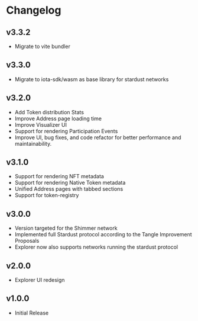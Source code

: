 # Changelog

## v3.3.2

- Migrate to vite bundler

## v3.3.0

- Migrate to iota-sdk/wasm as base library for stardust networks

## v3.2.0

- Add Token distribution Stats
- Improve Address page loading time
- Improve Visualizer UI
- Support for rendering Participation Events
- Improve UI, bug fixes, and code refactor for better performance and maintainability.

## v3.1.0

- Support for rendering NFT metadata
- Support for rendering Native Token metadata
- Unified Address pages with tabbed sections
- Support for token-registry

## v3.0.0

- Version targeted for the Shimmer network
- Implemented full Stardust protocol according to the Tangle Improvement Proposals
- Explorer now also supports networks running the stardust protocol

## v2.0.0

- Explorer UI redesign

## v1.0.0

- Initial Release
